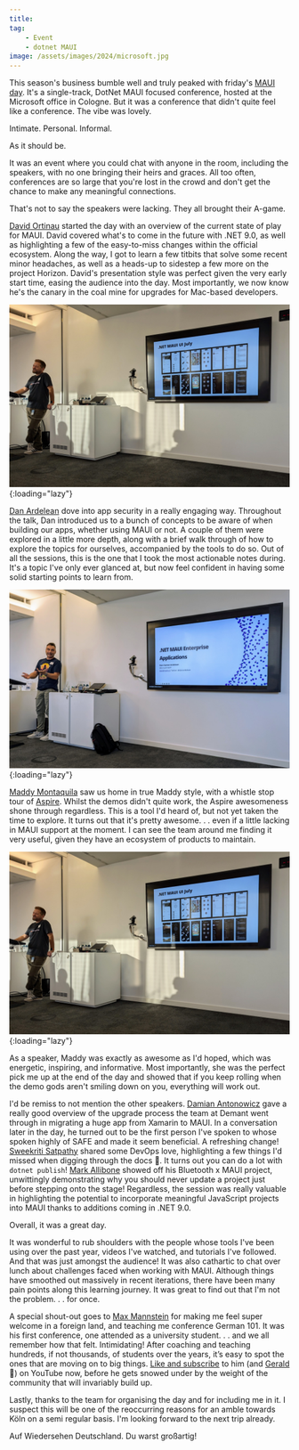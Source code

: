 ```yaml
---
title: 
tag:
    - Event
    - dotnet MAUI
image: /assets/images/2024/microsoft.jpg
---
```


This season's business bumble well and truly peaked with friday's [MAUI day](https://mauiday.net/). It's a single-track, DotNet MAUI focused conference, hosted at the Microsoft office in Cologne. But it was a conference that didn't quite feel like a conference. The vibe was lovely.

Intimate. Personal. Informal. 

As it should be. 

It was an event where you could chat with anyone in the room, including the speakers, with no one bringing their heirs and graces. All too often, conferences are so large that you're lost in the crowd and don't get the chance to make any meaningful connections. 

That's not to say the speakers were lacking. They all brought their A-game.

[David Ortinau](https://twitter.com/davidortinau) started the day with an overview of the current state of play for MAUI. David covered what's to come in the future with .NET 9.0, as well as highlighting a few of the easy-to-miss changes within the official ecosystem. Along the way, I got to learn a few titbits that solve some recent minor headaches, as well as a heads-up to sidestep a few more on the project Horizon. David's presentation style was perfect given the very early start time, easing the audience into the day. Most importantly, we now know he's the canary in the coal mine for upgrades for Mac-based developers.

![David Ortinau at MAUI day](/assets/images/2024/david.jpg "David Ortinau at MAUI day"){:loading="lazy"}

[Dan Ardelean](https://twitter.com/danardelean) dove into app security in a really engaging way. Throughout the talk, Dan introduced us to a bunch of concepts to be aware of when building our apps, whether using MAUI or not. A couple of them were explored in a little more depth, along with a brief walk through of how to explore the topics for ourselves, accompanied by the tools to do so. Out of all the sessions, this is the one that I took the most actionable notes during. It's a topic I've only ever glanced at, but now feel confident in having some solid starting points to learn from.

![Dan Ardelean at MAUI day 2024](/assets/images/2024/dan.jpg "Dan Ardelean at MAUI day 2024"){:loading="lazy"}

[Maddy Montaquila](https://twitter.com/maddymontaquila) saw us home in true Maddy style, with a whistle stop tour of [Aspire](https://learn.microsoft.com/en-us/dotnet/aspire/get-started/aspire-overview). Whilst the demos didn't quite work, the Aspire awesomeness shone through regardless. This is a tool I'd heard of, but not yet taken the time to explore. It turns out that it's pretty awesome. . . even if a little lacking in MAUI support at the moment. I can see the team around me finding it very useful, given they have an ecosystem of products to maintain.

![Maddy Montaquila at MAUI day 2024](/assets/images/2024/david.jpg "Maddy Montaquila at MAUI day 2024"){:loading="lazy"}

As a speaker, Maddy was exactly as awesome as I'd hoped, which was energetic, inspiring, and informative. Most importantly, she was the perfect pick me up at the end of the day and showed that if you keep rolling when the demo gods aren't smiling down on you, everything will work out.

I'd be remiss to not mention the other speakers. [Damian Antonowicz](https://twitter.com/D_Antonowicz) gave a really good overview of the upgrade process the team at Demant went through in migrating a huge app from Xamarin to MAUI. In a conversation later in the day, he turned out to be the first person I've spoken to whose spoken highly of SAFE and made it seem beneficial. A refreshing change! [Sweekriti Satpathy](https://twitter.com/SweekritiS) shared some DevOps love, highlighting a few things I'd missed when digging through the docs 🙏. It turns out you can do a lot with `dotnet publish`! [Mark Allibone](https://twitter.com/mallibone) showed off his Bluetooth x MAUI project, unwittingly demonstrating why you should never update a project just before stepping onto the stage! Regardless, the session was really valuable in highlighting the potential to incorporate meaningful JavaScript projects into MAUI thanks to additions coming in .NET 9.0.

Overall, it was a great day.

It was wonderful to rub shoulders with the people whose tools I've been using over the past year, videos I've watched, and tutorials I've followed. And that was just amongst the audience! It was also cathartic to chat over lunch about challenges faced when working with MAUI. Although things have smoothed out massively in recent iterations, there have been many pain points along this learning journey. It was great to find out that I'm not the problem. . . for once.

A special shout-out goes to [Max Mannstein](https://www.linkedin.com/in/max-mannstein-04437025a/) for making me feel super welcome in a foreign land, and teaching me conference German 101. It was his first conference, one attended as a university student. . . and we all remember how that felt. Intimidating! After coaching and teaching hundreds, if not thousands, of students over the years, it’s easy to spot the ones that are moving on to big things. [Like and subscribe](https://www.youtube.com/@maxmannstein) to him (and [Gerald](https://www.youtube.com/@jfversluis) 🤣) on YouTube now, before he gets snowed under by the weight of the community that will invariably build up.

Lastly, thanks to the team for organising the day and for including me in it. I suspect this will be one of the reoccurring reasons for an amble towards Köln on a semi regular basis. I'm looking forward to the next trip already.

Auf Wiedersehen Deutschland. Du warst großartig!
